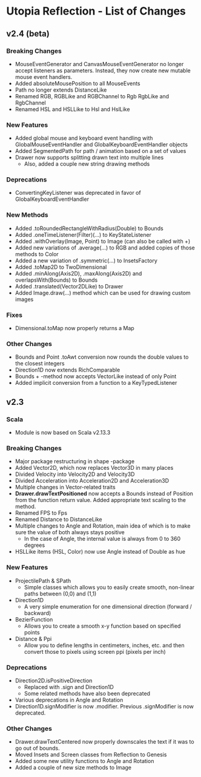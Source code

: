 # Utopia Reflection - List of Changes
## v2.4 (beta)
### Breaking Changes
- MouseEventGenerator and CanvasMouseEventGenerator no longer accept listeners as parameters. Instead, they now create 
new mutable mouse event handlers.
- Added absoluteMousePosition to all MouseEvents
- Path no longer extends DistanceLike
- Renamed RGB, RGBLike and RGBChannel to Rgb RgbLike and RgbChannel
- Renamed HSL and HSLLike to Hsl and HslLike
### New Features
- Added global mouse and keyboard event handling with GlobalMouseEventHandler and GlobalKeyboardEventHandler objects
- Added SegmentedPath for path / animation based on a set of values
- Drawer now supports splitting drawn text into multiple lines
    - Also, added a couple new string drawing methods
### Deprecations
- ConvertingKeyListener was deprecated in favor of GlobalKeyboardEventHandler
### New Methods
- Added .toRoundedRectangleWithRadius(Double) to Bounds
- Added .oneTimeListener(Filter)(...) to KeyStateListener
- Added .withOverlay(Image, Point) to Image (can also be called with +)
- Added new variations of .average(...) to RGB and added copies of those methods to Color
- Added a new variation of .symmetric(...) to InsetsFactory
- Added .toMap2D to TwoDimensional
- Added .minAlong(Axis2D), .maxAlong(Axis2D) and overlapsWith(Bounds) to Bounds
- Added .translated(Vector2DLike) to Drawer
- Added Image.draw(...) method which can be used for drawing custom images
### Fixes
- Dimensional.toMap now properly returns a Map
### Other Changes
- Bounds and Point .toAwt conversion now rounds the double values to the closest integers
- Direction1D now extends RichComparable
- Bounds + -method now accepts VectorLike instead of only Point 
- Added implicit conversion from a function to a KeyTypedListener

## v2.3
### Scala
- Module is now based on Scala v2.13.3
### Breaking Changes
- Major package restructuring in shape -package
- Added Vector2D, which now replaces Vector3D in many places
- Divided Velocity into Velocity2D and Velocity3D
- Divided Acceleration into Acceleration2D and Acceleration3D
- Multiple changes in Vector-related traits
- **Drawer.drawTextPositioned** now accepts a Bounds instead of Position from the function return 
value. Added appropriate text scaling to the method.
- Renamed FPS to Fps
- Renamed Distance to DistanceLike
- Multiple changes to Angle and Rotation, main idea of which is to make sure the value of 
both always stays positive
    - In the case of Angle, the internal value is always from 0 to 360 degrees
- HSLLike items (HSL, Color) now use Angle instead of Double as hue
### New Features
- ProjectilePath & SPath
    - Simple classes which allows you to easily create smooth, non-linear paths between (0,0) and (1,1)
- Direction1D
    - A very simple enumeration for one dimensional direction (forward / backward)
- BezierFunction
    - Allows you to create a smooth x-y function based on specified points
- Distance & Ppi
    - Allow you to define lengths in centimeters, inches, etc. and then convert those to pixels using 
    screen ppi (pixels per inch)
### Deprecations
- Direction2D.isPositiveDirection
    - Replaced with .sign and Direction1D
    - Some related methods have also been deprecated
- Various deprecations in Angle and Rotation
- Direction1D.signModifier is now .modifier. Previous .signModifier is now deprecated.
### Other Changes
- Drawer.drawTextCentered now properly downscales the text if it was to go out of bounds.
- Moved Insets and Screen classes from Reflection to Genesis
- Added some new utility functions to Angle and Rotation
- Added a couple of new size methods to Image